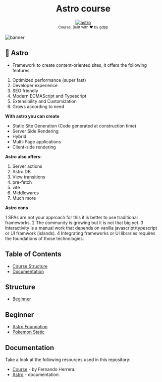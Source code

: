 <h1 align="center"> Astro course </h1>

<div align="center">
  <!-- astro -->
  <a href="https://astro.build/">
    <img src="https://img.shields.io/badge/Astro-0C1222?style=for-the-badge&logo=astro&logoColor=FDFDFE"
      alt="astro" />
  </a>
</div>

<div align="center">
  <sub>Course. Built with ❤️ by gdpp
</div>
<div align="center">
&nbsp
</div>

<img src="https://leblogduwebmaster.fr/data/medias/astro_js.jpg" alt="banner" />

## 🚀 Astro

-   Framework to create content-oriented sites, it offers the following features

1. Optimized performance (super fast)
2. Developer experience
3. SEO friendly
4. Modern ECMAScript and Typescript
5. Extensibility and Customization
6. Grows according to need

**With astro you can create**

-   Static Site Generation (Code generated at construction time)
-   Server Side Rendering
-   Hybrid
-   Multi-Page applications
-   Client-side rendering

**Astro also offers:**

1. Server actions
2. Astro DB
3. View transitions
4. pre-fetch
5. vite
6. Middlewares
7. Much more

**Astro cons**

1 SPAs are not your approach for this it is better to use traditional frameworks.
2 The community is growing but it is not that big yet.
3 Interactivity is a manual work that depends on vanilla javascript/typescript or UI framwork (islands).
4 Integrating frameworks or UI libraries requires the foundations of those technologies.

## Table of Contents

-   [Course Structure](#structure)
-   [Documentation](#documentation)

## Structure

-   [Beginner](#beginner)
<!-- -   [Intermediate](#intermediate)
-   [Advanced](#advanced) -->

## Beginner

-   [Astro Foundation](1-foundation/README.md)
-   [Pokemon Static](2-pokemon-static/README.md)

<!-- ## Intermediate

## Advanced -->

## Documentation

Take a look at the following resources used in this repository:

-   [Course](https://cursos.devtalles.com/courses/Astro) - by Fernando Herrera.
-   [Astro](https://docs.astro.build/en/getting-started/) - documentation.
